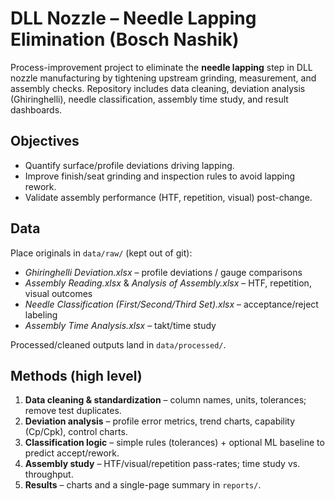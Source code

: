 # DLL Nozzle – Needle Lapping Elimination (Bosch Nashik)

Process-improvement project to eliminate the **needle lapping** step in DLL nozzle manufacturing by tightening upstream grinding, measurement, and assembly checks. Repository includes data cleaning, deviation analysis (Ghiringhelli), needle classification, assembly time study, and result dashboards.

## Objectives
- Quantify surface/profile deviations driving lapping.
- Improve finish/seat grinding and inspection rules to avoid lapping rework.
- Validate assembly performance (HTF, repetition, visual) post-change.

## Data
Place originals in `data/raw/` (kept out of git):
- *Ghiringhelli Deviation.xlsx* – profile deviations / gauge comparisons  
- *Assembly Reading.xlsx* & *Analysis of Assembly.xlsx* – HTF, repetition, visual outcomes  
- *Needle Classification (First/Second/Third Set).xlsx* – acceptance/reject labeling  
- *Assembly Time Analysis.xlsx* – takt/time study

Processed/cleaned outputs land in `data/processed/`.

## Methods (high level)
1) **Data cleaning & standardization** – column names, units, tolerances; remove test duplicates.  
2) **Deviation analysis** – profile error metrics, trend charts, capability (Cp/Cpk), control charts.  
3) **Classification logic** – simple rules (tolerances) + optional ML baseline to predict accept/rework.  
4) **Assembly study** – HTF/visual/repetition pass-rates; time study vs. throughput.  
5) **Results** – charts and a single-page summary in `reports/`.

